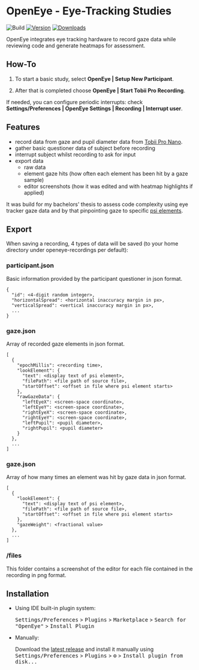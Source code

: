 # OpenEye - Eye-Tracking Studies

![Build](https://github.com/DieKautz/ide-plugin/workflows/Build/badge.svg?style=flat-square)
[![Version](https://img.shields.io/jetbrains/plugin/v/22291.svg?style=flat-square)](https://plugins.jetbrains.com/plugin/22291)
[![Downloads](https://img.shields.io/jetbrains/plugin/d/22291.svg?style=flat-square)](https://plugins.jetbrains.com/plugin/22291)

<!-- Plugin description -->
OpenEye integrates eye tracking hardware to record gaze data while reviewing code and generate heatmaps for assessment.

## How-To
1. To start a basic study, select **OpenEye | Setup New Participant**.

2. After that is completed choose **OpenEye | Start Tobii Pro Recording**.

If needed, you can configure periodic interrupts: check **Settings/Preferences | OpenEye Settings |
Recording | Interrupt user**.

## Features
- record data from gaze and pupil diameter data from
[Tobii Pro Nano](https://www.tobii.com/products/eye-trackers/screen-based/tobii-pro-nano).
- gather basic questioner data of subject before recording
- interrupt subject whilst recording to ask for input
- export data
  - raw data
  - element gaze hits (how often each element has been hit by a gaze sample)
  - editor screenshots (how it was edited and with heatmap highlights if applied)

It was build for my bachelors' thesis to assess code complexity using eye tracker gaze data and by that 
pinpointing gaze to specific [psi elements](https://plugins.jetbrains.com/docs/intellij/psi-elements.html).

<!-- Plugin description end -->

## Export
When saving a recording, 4 types of data will be saved (to your home directory under openeye-recordings per default):

### participant.json
Basic information provided by the participant questioner in json format.

```
{
  "id": <4-digit random integer>,
  "horizontalSpread": <horizontal inaccuracy margin in px>,
  "verticalSpread": <vertical inaccuracy margin in px>,
  ...
}
```

### gaze.json
Array of recorded gaze elements in json format.

```
[
  {
    "epochMillis": <recording time>,
    "lookElement": {
      "text": <display text of psi element>,
      "filePath": <file path of source file>,
      "startOffset": <offset in file where psi element starts>
    },
    "rawGazeData": {
      "leftEyeX": <screen-space coordinate>,
      "leftEyeY": <screen-space coordinate>,
      "rightEyeX": <screen-space coordinate>,
      "rightEyeY": <screen-space coordinate>,
      "leftPupil": <pupil diameter>,
      "rightPupil": <pupil diameter>
    }
  },
  ...
]
```

### gaze.json
Array of how many times an element was hit by gaze data in json format.

```
[
  {
    "lookElement": {
      "text": <display text of psi element>,
      "filePath": <file path of source file>,
      "startOffset": <offset in file where psi element starts>
    },
    "gazeWeight": <fractional value>
  },
  ...
]
```

### /files
This folder contains a screenshot of the editor for each file contained in the recording in png format.

## Installation

- Using IDE built-in plugin system:

  <kbd>Settings/Preferences</kbd> > <kbd>Plugins</kbd> > <kbd>Marketplace</kbd> > <kbd>Search for "OpenEye"</kbd> >
  <kbd>Install Plugin</kbd>

- Manually:

  Download the [latest release](https://github.com/DieKautz/ide-plugin/releases/latest) and install it manually using
  <kbd>Settings/Preferences</kbd> > <kbd>Plugins</kbd> > <kbd>⚙️</kbd> > <kbd>Install plugin from disk...</kbd>

